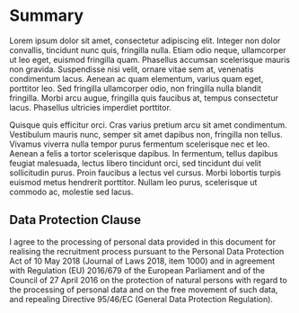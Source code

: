 # Summary
Lorem ipsum dolor sit amet, consectetur adipiscing elit. Integer non dolor convallis, tincidunt nunc quis, fringilla nulla. Etiam odio neque, ullamcorper ut leo eget, euismod fringilla quam. Phasellus accumsan scelerisque mauris non gravida. Suspendisse nisi velit, ornare vitae sem at, venenatis condimentum lacus. Aenean ac quam elementum, varius quam eget, porttitor leo. Sed fringilla ullamcorper odio, non fringilla nulla blandit fringilla. Morbi arcu augue, fringilla quis faucibus at, tempus consectetur lacus. Phasellus ultricies imperdiet porttitor.

Quisque quis efficitur orci. Cras varius pretium arcu sit amet condimentum. Vestibulum mauris nunc, semper sit amet dapibus non, fringilla non tellus. Vivamus viverra nulla tempor purus fermentum scelerisque nec et leo. Aenean a felis a tortor scelerisque dapibus. In fermentum, tellus dapibus feugiat malesuada, lectus libero tincidunt orci, sed tincidunt dui velit sollicitudin purus. Proin faucibus a lectus vel cursus. Morbi lobortis turpis euismod metus hendrerit porttitor. Nullam leo purus, scelerisque ut commodo ac, molestie sed lacus.


## Data Protection Clause
I agree to the processing of personal data provided in this document for realising the recruitment process pursuant to the Personal Data Protection Act of 10 May 2018 (Journal of Laws 2018, item 1000) and in agreement with Regulation (EU) 2016/679 of the European Parliament and of the Council of 27 April 2016 on the protection of natural persons with regard to the processing of personal data and on the free movement of such data, and repealing Directive 95/46/EC (General Data Protection Regulation).